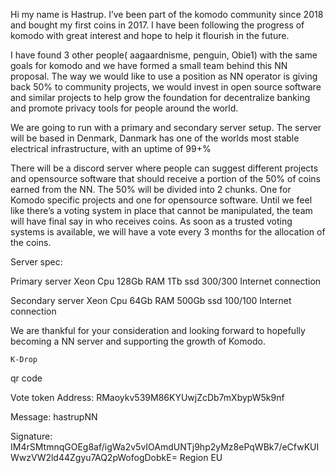 Hi my name is Hastrup. I’ve been part of the komodo community since 2018 and bought my first coins in 2017. I have been following the progress of komodo with great interest and hope to help it flourish in the future.

I have found 3 other people( aagaardnisme, penguin, Obie1) with the same goals for komodo and we have formed a small team behind this NN proposal. The way we would like to use a position as NN operator is giving back 50% to community projects, we would invest in open source software and similar projects to help grow the foundation for decentralize banking and promote privacy tools for people around the world.

We are going to run with a primary and secondary server setup. The server will be based in Denmark, Danmark has one of the worlds most stable electrical infrastructure, with an uptime of 99+%

There will be a discord server where people can suggest different projects and opensource software that should receive a portion of the 50% of coins earned from the NN. The 50% will be divided into 2 chunks. One for Komodo specific projects and one for opensource software. Until we feel like there’s a voting system in place that cannot be manipulated, the team will have final say in who receives coins. As soon as a trusted voting systems is available, we will have a vote every 3 months for the allocation of the coins.

Server spec:

Primary server Xeon Cpu 128Gb RAM 1Tb ssd 300/300 Internet connection

Secondary server Xeon Cpu 64Gb RAM 500Gb ssd 100/100 Internet connection

We are thankful for your consideration and looking forward to hopefully becoming a NN server and supporting the growth of Komodo.

    K-Drop

qr code

Vote token Address: RMaoykv539M86KYUwjZcDb7mXbypW5k9nf

Message: hastrupNN

Signature: IM4rSMtmnqGOEg8af/igWa2v5vIOAmdUNTj9hp2yMz8ePqWBk7/eCfwKUIWwzVW2ld44Zgyu7AQ2pWofogDobkE=
Region EU
